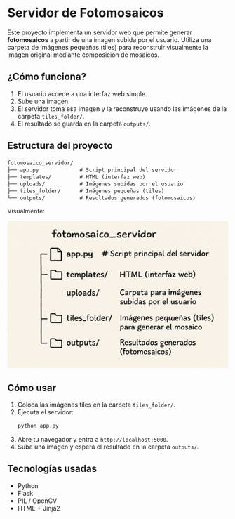 # Servidor de Fotomosaicos

Este proyecto implementa un servidor web que permite generar **fotomosaicos** a partir de una imagen subida por el usuario. Utiliza una carpeta de imágenes pequeñas (tiles) para reconstruir visualmente la imagen original mediante composición de mosaicos.

## ¿Cómo funciona?

1. El usuario accede a una interfaz web simple.
2. Sube una imagen.
3. El servidor toma esa imagen y la reconstruye usando las imágenes de la carpeta `tiles_folder/`.
4. El resultado se guarda en la carpeta `outputs/`.

## Estructura del proyecto

```
fotomosaico_servidor/
├── app.py             # Script principal del servidor
├── templates/         # HTML (interfaz web)
├── uploads/           # Imágenes subidas por el usuario
├── tiles_folder/      # Imágenes pequeñas (tiles)
└── outputs/           # Resultados generados (fotomosaicos)
```

Visualmente:

![Estructura del proyecto](estructura_servidor.png)

## Cómo usar

1. Coloca las imágenes tiles en la carpeta `tiles_folder/`.
2. Ejecuta el servidor:
   ```bash
   python app.py
   ```
3. Abre tu navegador y entra a `http://localhost:5000`.
4. Sube una imagen y espera el resultado en la carpeta `outputs/`.

## Tecnologías usadas

- Python
- Flask
- PIL / OpenCV
- HTML + Jinja2
